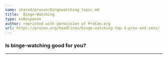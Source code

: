 ```yaml
---
name: shared/procon/bingewatching_topic.md
title:  Binge-Watching 
type: noResponse
author: reprinted with permission of ProCon.org
url: https://procon.org/headlines/binge-watching-top-3-pros-and-cons/ 
---
```


###  Is binge-watching good for you?

---

